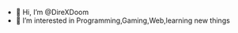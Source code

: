 - 👋 Hi, I’m @DireXDoom
- 👀 I’m interested in Programming,Gaming,Web,learning new things

<!---
DireXDoom/DireXDoom is a ✨ special ✨ repository because its `README.md` (this file) appears on your GitHub profile.
You can click the Preview link to take a look at your changes.
--->
